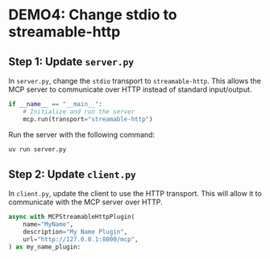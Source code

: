# DEMO4: Change stdio to streamable-http

## Step 1: Update `server.py`

In `server.py`, change the `stdio` transport to `streamable-http`. This allows the MCP server to communicate over HTTP instead of standard input/output.

```python
if __name__ == "__main__":
    # Initialize and run the server
    mcp.run(transport="streamable-http")
```

Run the server with the following command:

```bash
uv run server.py
```

## Step 2: Update `client.py`

In `client.py`, update the client to use the HTTP transport. This will allow it to communicate with the MCP server over HTTP.

```python
async with MCPStreamableHttpPlugin(
    name="MyName",
    description="My Name Plugin",
    url="http://127.0.0.1:8000/mcp",
) as my_name_plugin:
```